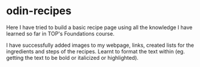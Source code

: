 # odin-recipes
Here I have tried to build a basic recipe page using all the knowledge I have learned so far in TOP's Foundations course.

I have successfully added images to my webpage, links, created lists for the ingredients and steps of the recipes. Learnt to format the text within (eg. getting the text to be bold or italicized or highlighted).